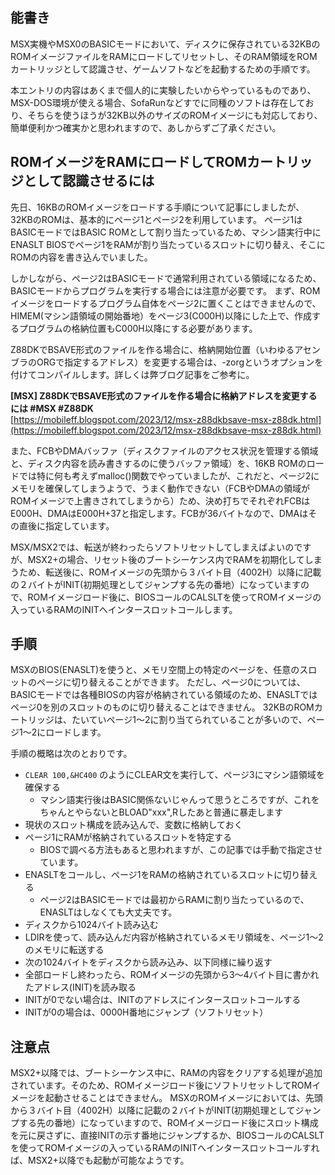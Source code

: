 ## 能書き
  
MSX実機やMSX0のBASICモードにおいて、ディスクに保存されている32KBのROMイメージファイルをRAMにロードしてリセットし、そのRAM領域をROMカートリッジとして認識させ、ゲームソフトなどを起動するための手順です。

本エントリの内容はあくまで個人的に実験したいからやっているものであり、MSX-DOS環境が使える場合、SofaRunなどすでに同種のソフトは存在しており、そちらを使うほうが32KB以外のサイズのROMイメージにも対応しており、簡単便利かつ確実かと思われますので、あしからずご了承ください。
  
## ROMイメージをRAMにロードしてROMカートリッジとして認識させるには

先日、16KBのROMイメージをロードする手順について記事にしましたが、32KBのROMは、基本的にページ1とページ2を利用しています。
ページ1はBASICモードではBASIC ROMとして割り当たっているため、マシン語実行中にENASLT BIOSでページ1をRAMが割り当たっているスロットに切り替え、そこにROMの内容を書き込んでいました。

しかしながら、ページ2はBASICモードで通常利用されている領域になるため、BASICモードからプログラムを実行する場合には注意が必要です。
まず、ROMイメージをロードするプログラム自体をページ2に置くことはできませんので、HIMEM(マシン語領域の開始番地）をページ3(C000H)以降にした上で、作成するプログラムの格納位置もC000H以降にする必要があります。
  
Z88DKでBSAVE形式のファイルを作る場合に、格納開始位置（いわゆるアセンブラのORGで指定するアドレス）を変更する場合は、-zorgというオプションを付けてコンパイルします。詳しくは弊ブログ記事をご参考に。
  
__\[MSX\] Z88DKでBSAVE形式のファイルを作る場合に格納アドレスを変更するには #MSX #Z88DK__<br>
[https://mobileff.blogspot.com/2023/12/msx-z88dkbsave-msx-z88dk.html](https://mobileff.blogspot.com/2023/12/msx-z88dkbsave-msx-z88dk.html)

また、FCBやDMAバッファ（ディスクファイルのアクセス状況を管理する領域と、ディスク内容を読み書きするのに使うバッファ領域）を、16KB ROMのロードでは特に何も考えずmalloc()関数でやっていましたが、これだと、ページ2にメモリを確保してしまうようで、うまく動作できない（FCBやDMAの領域がROMイメージで上書きされてしまうから）ため、決め打ちでそれぞれFCBはE000H、DMAはE000H+37と指定します。FCBが36バイトなので、DMAはその直後に指定しています。
  
MSX/MSX2では、転送が終わったらソフトリセットしてしまえばよいのですが、MSX2+の場合、リセット後のブートシーケンス内でRAMを初期化してしまうため、転送後に、ROMイメージの先頭から３バイト目（4002H）以降に記載の２バイトがINIT(初期処理としてジャンプする先の番地）になっていますので、ROMイメージロード後に、BIOSコールのCALSLTを使ってROMイメージの入っているRAMのINITへインタースロットコールします。
  
## 手順
  
MSXのBIOS(ENASLT)を使うと、メモリ空間上の特定のページを、任意のスロットのページに切り替えることができます。
ただし、ページ0については、BASICモードでは各種BIOSの内容が格納されている領域のため、ENASLTではページ0を別のスロットのものに切り替えることはできません。
32KBのROMカートリッジは、たいていページ1〜2に割り当てられていることが多いので、ページ1〜2にロードします。
  
手順の概略は次のとおりです。

- `CLEAR 100,&HC400` のようにCLEAR文を実行して、ページ3にマシン語領域を確保する
  - マシン語実行後はBASIC関係ないじゃんって思うところですが、これをちゃんとやらないとBLOAD"xxx",Rしたあと普通に暴走します
- 現状のスロット構成を読み込んで、変数に格納しておく
- ページ1にRAMが格納されているスロットを特定する
  - BIOSで調べる方法もあると思われますが、この記事では手動で指定させています。
- ENASLTをコールし、ページ1をRAMの格納されているスロットに切り替える
  - ページ2はBASICモードでは最初からRAMに割り当たっているので、ENASLTはしなくても大丈夫です。
- ディスクから1024バイト読み込む
- LDIRを使って、読み込んだ内容が格納されているメモリ領域を、ページ1〜2のメモリに転送する
- 次の1024バイトをディスクから読み込み、以下同様に繰り返す
- 全部ロードし終わったら、ROMイメージの先頭から3〜4バイト目に書かれたアドレス(INIT)を読み取る
- INITが0でない場合は、INITのアドレスにインタースロットコールする
- INITが0の場合は、0000H番地にジャンプ（ソフトリセット）
  
## 注意点
  
MSX2+以降では、ブートシーケンス中に、RAMの内容をクリアする処理が追加されています。そのため、ROMイメージロード後にソフトリセットしてROMイメージを起動させることはできません。
MSXのROMイメージにおいては、先頭から３バイト目（4002H）以降に記載の２バイトがINIT(初期処理としてジャンプする先の番地）になっていますので、ROMイメージロード後にスロット構成を元に戻さずに、直接INITの示す番地にジャンプするか、BIOSコールのCALSLTを使ってROMイメージの入っているRAMのINITへインタースロットコールすれば、MSX2+以降でも起動が可能なようです。

